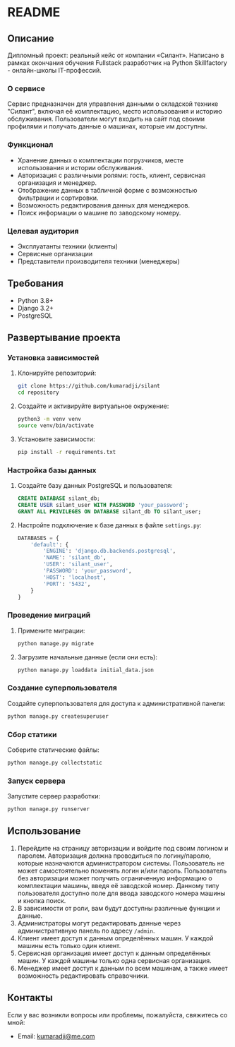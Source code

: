 # README

## Описание

Дипломный проект: реальный кейс от компании «Силант». Написано в рамках окончания обучения Fullstack разработчик на
Python
Skillfactory - oнлайн-школы IT-профессий.

### О сервисе

Сервис предназначен для управления данными о складской технике "Силант", включая её комплектацию, место использования и
историю обслуживания. Пользователи могут входить на сайт под своими профилями и получать данные о машинах, которые им
доступны.

### Функционал

- Хранение данных о комплектации погрузчиков, месте использования и истории обслуживания.
- Авторизация с различными ролями: гость, клиент, сервисная организация и менеджер.
- Отображение данных в табличной форме с возможностью фильтрации и сортировки.
- Возможность редактирования данных для менеджеров.
- Поиск информации о машине по заводскому номеру.

### Целевая аудитория

- Эксплуатанты техники (клиенты)
- Сервисные организации
- Представители производителя техники (менеджеры)

## Требования

- Python 3.8+
- Django 3.2+
- PostgreSQL

## Развертывание проекта

### Установка зависимостей

1. Клонируйте репозиторий:
   ```sh
   git clone https://github.com/kumaradji/silant
   cd repository
   ```

2. Создайте и активируйте виртуальное окружение:
   ```sh
   python3 -m venv venv
   source venv/bin/activate
   ```

3. Установите зависимости:
   ```sh
   pip install -r requirements.txt
   ```

### Настройка базы данных

1. Создайте базу данных PostgreSQL и пользователя:
   ```sql
   CREATE DATABASE silant_db;
   CREATE USER silant_user WITH PASSWORD 'your_password';
   GRANT ALL PRIVILEGES ON DATABASE silant_db TO silant_user;
   ```

2. Настройте подключение к базе данных в файле `settings.py`:
   ```python
   DATABASES = {
       'default': {
           'ENGINE': 'django.db.backends.postgresql',
           'NAME': 'silant_db',
           'USER': 'silant_user',
           'PASSWORD': 'your_password',
           'HOST': 'localhost',
           'PORT': '5432',
       }
   }
   ```

### Проведение миграций

1. Примените миграции:
   ```sh
   python manage.py migrate
   ```

2. Загрузите начальные данные (если они есть):
   ```sh
   python manage.py loaddata initial_data.json
   ```

### Создание суперпользователя

Создайте суперпользователя для доступа к административной панели:

```sh
python manage.py createsuperuser
```

### Сбор статики

Соберите статические файлы:

```sh
python manage.py collectstatic
```

### Запуск сервера

Запустите сервер разработки:

```sh
python manage.py runserver
```

## Использование

1. Перейдите на страницу авторизации и войдите под своим логином и паролем. Авторизация должна проводиться по
   логину/паролю, которые назначаются администратором системы. Пользователь не может самостоятельно поменять логин и/или
   пароль.
   Пользователь без авторизации может получить ограниченную информацию о комплектации машины, введя её заводской номер.
   Данному типу пользователя доступно поле для ввода заводского номера машины и кнопка поиск.
2. В зависимости от роли, вам будут доступны различные функции и данные.
3. Администраторы могут редактировать данные через административную панель по адресу `/admin`.
4. Клиент имеет доступ к данным определённых машин. У каждой машины есть только один клиент.
5. Сервисная организация имеет доступ к данным определённых машин. У каждой машины только одна сервисная организация.
6. Менеджер имеет доступ к данным по всем машинам, а также имеет возможность редактировать справочники.

## Контакты

Если у вас возникли вопросы или проблемы, пожалуйста, свяжитесь со мной:

- Email: kumaradji@me.com

